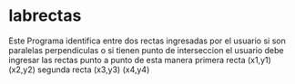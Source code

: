 # labrectas
Este Programa identifica entre dos rectas ingresadas por el usuario si son paralelas perpendiculas 
o si tienen punto de interseccion el usuario debe ingresar las rectas punto a punto de esta manera
primera recta (x1,y1) (x2,y2) segunda recta (x3,y3) (x4,y4)
